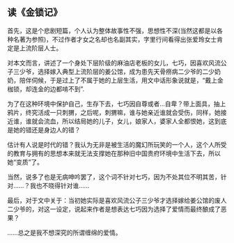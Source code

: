 ## 读《金锁记》

首先，这是个悲剧短篇，个人认为整体故事性不强，思想性不深(当然这都是以各种名著为参照)，不过作者才女之名却也名副其实，字里行间看得出张爱玲女士肯定是上流阶层人士。

对本文而言，讲述了一个身处下层阶级的麻油店老板的女儿，七巧，因喜欢风流公子三少爷，选择嫁入典型上流阶层的姜公馆，成为患先天骨痨病二少爷的二少奶奶，陪伴伺候，于是过上了不属于她的上层生活，用文中话形象说就是，“戴上金枷锁，却连金的边都啃不到”.

为了在这种环境中保护自己，生存下去，七巧因自尊或者...自卑？带上面具，抽上鸦片，终究活成一只刺猬，之后呢，刺猬嘛，谁与她亲近谁就会受伤，同样，她接近谁，谁就会流血，所以结局她的儿子，女儿，娘家人，婆家人全都恨她，这到底是她的错还是身边人的错？

估计有人说是时代的错？我认为无非是被生活的魔幻所玩笑的一个人，这个人所受的教育与拥有的思想本来就无法支撑她在那种旧中国贵府环境中生活下去，所以她“变质”了。

当然，说多了也是无病呻吟罢了，这个词不针对七巧，因为不处其位不明其苦，针对……？我也不晓得针对谁……

最后，对于文中关于：当初她实际是喜欢风流公子三少爷才选择嫁给姜公馆的废人二少爷的，对这一设定，说起来作者是想表达七巧因为选择了爱情而最终酿成了恶果？

……总之是我不想深究的所谓缠绵的爱情。